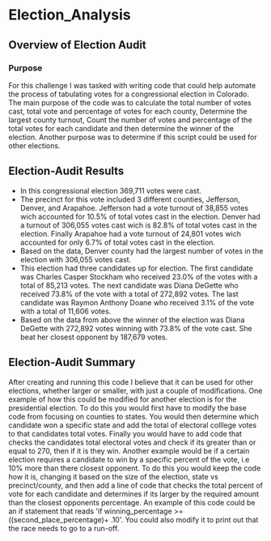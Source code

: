 # Election_Analysis
## Overview of Election Audit
### Purpose
For this challenge I was tasked with writing code that could help automate the process of tabulating votes for a congressional election in Colorado. The main purpose of the code was to calculate the total number of votes cast, total vote and percentage of votes for each county, Determine the largest county turnout, Count the number of votes and percentage of the total votes for each candidate and then determine the winner of the election. Another purpose was to determine if this script could be used for other elections.
## Election-Audit Results
* In this congressional election 369,711 votes were cast.
* The precinct for this vote included 3 different counties, Jefferson, Denver, and Arapahoe. Jefferson had a vote turnout of 38,855 votes wich accounted for 10.5% of total votes cast in the election. Denver had a turnout of 306,055 votes cast wich is 82.8% of total votes cast in the election. Finally Arapahoe had a vote turnout of 24,801 votes wich accounted for only 6.7% of total votes cast in the election.
* Based on the data, Denver county had the largest number of votes in the election with 306,055 votes cast.
* This election had three candidates up for election. The first candidate was Charles Casper Stockham who received 23.0% of the votes with a total of 85,213 votes. The next candidate was Diana DeGette who received 73.8% of the vote with a total of 272,892 votes. The last candidate was Raymon Anthony Doane who received 3.1% of the vote with a total of 11,606 votes.
* Based on the data from above the winner of the election was Diana DeGette with 272,892 votes winning with 73.8% of the vote cast. She beat her closest opponent by 187,679 votes.
## Election-Audit Summary
After creating and running this code I believe that it can be used for other elections, whether larger or smaller, with just a couple of modifications. One example of how this could be modified for another election is for the presidential election. To do this you would first have to modify the base code from focusing on counties to states. You would then determine which candidate won a specific state and add the total of electoral colllege votes to that candidates total votes. Finally you would have to add code that checks the candidates total electoral votes and check if its greater than or equal to 270, then if it is they win. Another example would be if a certain election requires a candidate to win by a specific percent of the vote, i.e 10% more than there closest opponent. To do this you would keep the code how it is, changing it based on the size of the election, state vs precinct/county, and then add a line of code that checks the total percent of vote for each candidate and determines if its larger by the required amount than the closest opponents percentage. An example of this code could be an if statement that reads 'if winning_percentage >= ((second_place_percentage)+ .10'. You could also modify it to print out that the race needs to go to a run-off. 


